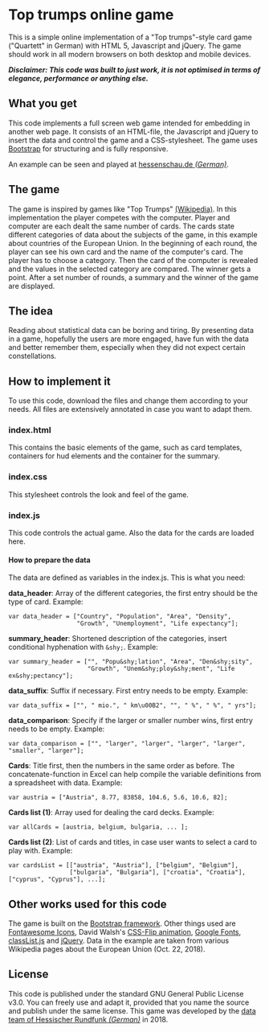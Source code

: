 # Top trumps online game
This is a simple online implementation of a "Top trumps"-style card game ("Quartett" in German) with HTML 5, Javascript and jQuery. The game should work in all modern browsers on both desktop and mobile devices.  

_**Disclaimer: This code was built to just work, it is not optimised in terms of elegance, performance or anything else.**_

## What you get
This code implements a full screen web game intended for embedding in another web page. It consists of an HTML-file, the Javascript and jQuery to insert the data and control the game and a CSS-stylesheet. The game uses [Bootstrap](https://getbootstrap.com/ "Twitter Bootstrap 4") for structuring and is fully responsive. 

An example can be seen and played at [hessenschau.de *(German)*](https://www.hessenschau.de/politik/wahlen/landtagswahl-2018/das-grosse-hrwahl-quartett,ltw18-wahlkreisquartett-104.html "Wahlkreis-Quartett").

## The game
The game is inspired by games like "Top Trumps" [(Wikipedia)](https://en.wikipedia.org/wiki/Top_Trumps "Top Trumps - Wikipedia"). In this implementation the player competes with the computer. Player and computer are each dealt the same number of cards. The cards state different categories of data about the subjects of the game, in this example about countries of the European Union. In the beginning of each round, the player can see his own card and the name of the computer's card. The player has to choose a category. Then the card of the computer is revealed and the values in the selected category are compared. The winner gets a point. After a set number of rounds, a summary and the winner of the game are displayed.  

## The idea
Reading about statistical data can be boring and tiring. By presenting data in a game, hopefully the users are more engaged, have fun with the data and better remember them, especially when they did not expect certain constellations.

## How to implement it
To use this code, download the files and change them according to your needs. All files are extensively annotated in case you want to adapt them.

### index.html
This contains the basic elements of the game, such as card templates, containers for hud elements and the container for the summary.

### index.css
This stylesheet controls the look and feel of the game. 

### index.js
This code controls the actual game. Also the data for the cards are loaded here.

#### How to prepare the data
The data are defined as variables in the index.js. This is what you need:

**data_header**: Array of the different categories, the first entry should be the type of card. Example: 
```
var data_header = ["Country", "Population", "Area", "Density", 
                   "Growth", "Unemployment", "Life expectancy"];
```

**summary_header**: Shortened description of the categories, insert conditional hyphenation with `&shy;`. Example: 
```
var summary_header = ["", "Popu&shy;lation", "Area", "Den&shy;sity", 
                      "Growth", "Unem&shy;ploy&shy;ment", "Life ex&shy;pectancy"];
```

**data_suffix**: Suffix if necessary. First entry needs to be empty. Example: 
```
var data_suffix = ["", " mio.", " km\u00B2", "", " %", " %", " yrs"];
```

**data_comparison**: Specify if the larger or smaller number wins, first entry needs to be empty. Example: 
```
var data_comparison = ["", "larger", "larger", "larger", "larger", "smaller", "larger"];
```

**Cards**: Title first, then the numbers in the same order as before. The concatenate-function in Excel can help compile the variable definitions from a spreadsheet with data. Example: 
```
var austria = ["Austria", 8.77, 83858, 104.6, 5.6, 10.6, 82];
```

**Cards list (1)**: Array used for dealing the card decks. Example: 
```
var allCards = [austria, belgium, bulgaria, ... ];
```

**Cards list (2)**: List of cards and titles, in case user wants to select a card to play with. Example: 
```
var cardsList = [["austria", "Austria"], ["belgium", "Belgium"], 
                 ["bulgaria", "Bulgaria"], ["croatia", "Croatia"], ["cyprus", "Cyprus"], ...];
```

## Other works used for this code
The game is built on the [Bootstrap framework](https://getbootstrap.com/ "Twitter Bootstrap 4"). Other things used are [Fontawesome Icons](https://fontawesome.com/?from=io), David Walsh's [CSS-Flip animation](https://davidwalsh.name/css-flip), [Google Fonts](https://fonts.google.com), [classList.js](https://github.com/eligrey/classList.js) and [jQuery](http://jquery.com/). Data in the example are taken from various Wikipedia pages about the European Union (Oct. 22, 2018).

## License
This code is published under the standard GNU General Public License v3.0. You can freely use and adapt it, provided that you name the source and publish under the same license. This game was developed by the [data team of Hessischer Rundfunk _(German)_](https://www.hessenschau.de/redaktion/hessenschaudehr-datenteam,hr-datenteam-102.html "Datenteam des Hessischen Rundfunks") in 2018. 

